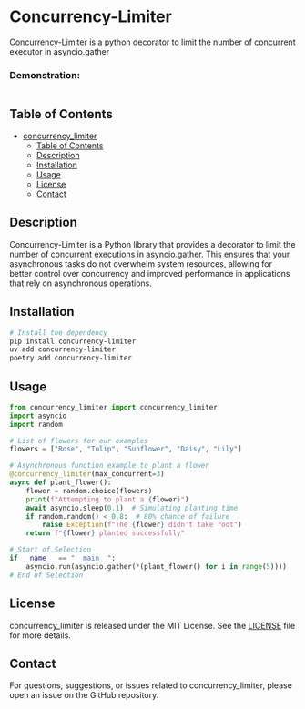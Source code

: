 # Concurrency-Limiter

Concurrency-Limiter is a python decorator to limit the number of concurrent executor in asyncio.gather

### Demonstration:

```python

```

## Table of Contents

- [concurrency_limiter](#concurrency_limiter)
  - [Table of Contents](#table-of-contents)
  - [Description](#description)
  - [Installation](#installation)
  - [Usage](#usage)
  - [License](#license)
  - [Contact](#contact)

## Description

Concurrency-Limiter is a Python library that provides a decorator to limit the number of concurrent executions in asyncio.gather. This ensures that your asynchronous tasks do not overwhelm system resources, allowing for better control over concurrency and improved performance in applications that rely on asynchronous operations.

## Installation

```bash
# Install the dependency
pip install concurrency-limiter
uv add concurrency-limiter
poetry add concurrency-limiter
```

## Usage

```python
from concurrency_limiter import concurrency_limiter
import asyncio
import random

# List of flowers for our examples
flowers = ["Rose", "Tulip", "Sunflower", "Daisy", "Lily"]

# Asynchronous function example to plant a flower
@concurrency_limiter(max_concurrent=3)
async def plant_flower():
    flower = random.choice(flowers)
    print(f"Attempting to plant a {flower}")
    await asyncio.sleep(0.1)  # Simulating planting time
    if random.random() < 0.8:  # 80% chance of failure
        raise Exception(f"The {flower} didn't take root")
    return f"{flower} planted successfully"

# Start of Selection
if __name__ == "__main__":
    asyncio.run(asyncio.gather(*(plant_flower() for i in range(5))))
# End of Selection
```


## License

concurrency_limiter is released under the MIT License. See the [LICENSE](LICENSE) file for more details.

## Contact

For questions, suggestions, or issues related to concurrency_limiter, please open an issue on the GitHub repository.

